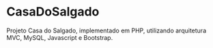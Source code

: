 # CasaDoSalgado
Projeto Casa do Salgado, implementado em PHP, utilizando arquitetura MVC, MySQL, Javascript e Bootstrap.
